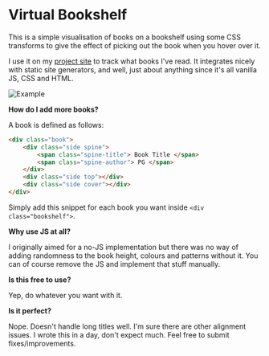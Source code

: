# Virtual Bookshelf
This is a simple visualisation of books on a bookshelf using some CSS transforms to give the effect of picking out the book when you hover over it.

I use it on my [project site](1711.github.io/virtual-bookshelf/) to track what books I've read. It integrates nicely with static site generators, and well, just about anything since it's all vanilla JS, CSS and HTML.

![Example](https://ibb.co/m5crzQDhttps://ibb.co/my4khf4)

**How do I add more books?**

A book is defined as follows:
```html
<div class="book">
    <div class="side spine">
        <span class="spine-title"> Book Title </span>
        <span class="spine-author"> PG </span>
    </div>
    <div class="side top"></div>
    <div class="side cover"></div>
</div>
```

Simply add this snippet for each book you want inside `<div class="bookshelf">`.

**Why use JS at all?**

I originally aimed for a no-JS implementation but there was no way of adding randomness to the book height, colours and patterns without it. You can of course remove the JS and implement that stuff manually.

**Is this free to use?**

Yep, do whatever you want with it.

**Is it perfect?**

Nope. Doesn't handle long titles well. I'm sure there are other alignment issues. I wrote this in a day, don't expect much. Feel free to submit fixes/improvements.
